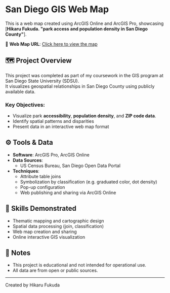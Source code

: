 # San Diego GIS Web Map

This is a web map created using ArcGIS Online and ArcGIS Pro, showcasing [**Hikaru Fukuda. "park access and population density in San Diego County"**].

📍 **Web Map URL**: [Click here to view the map](https://arcg.is/yjPLP)

## 🗺️ Project Overview

This project was completed as part of my coursework in the GIS program at San Diego State University (SDSU).  
It visualizes geospatial relationships in San Diego County using publicly available data.

### Key Objectives:
- Visualize park **accessibility**, **population density**, and **ZIP code data**.
- Identify spatial patterns and disparities
- Present data in an interactive web map format

## ⚙️ Tools & Data

- **Software**: ArcGIS Pro, ArcGIS Online
- **Data Sources**:
  - US Census Bureau, San Diego Open Data Portal
- **Techniques**:
  - Attribute table joins
  - Symbolization by classification (e.g. graduated color, dot density)
  - Pop-up configuration
  - Web publishing and sharing via ArcGIS Online

## 🧠 Skills Demonstrated

- Thematic mapping and cartographic design
- Spatial data processing (join, classification)
- Web map creation and sharing
- Online interactive GIS visualization

## 📌 Notes

- This project is educational and not intended for operational use.
- All data are from open or public sources.

---

Created by Hikaru Fukuda  
